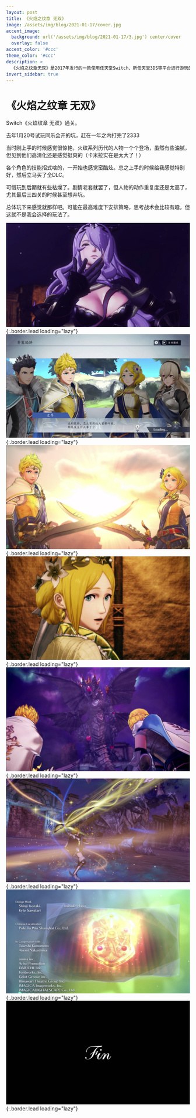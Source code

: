 ```yaml
---
layout: post
title: 《火焰之纹章 无双》
image: /assets/img/blog/2021-01-17/cover.jpg
accent_image: 
  background: url('/assets/img/blog/2021-01-17/3.jpg') center/cover
  overlay: false
accent_color: '#ccc'
theme_color: '#ccc'
description: >
  《火焰之纹章无双》是2017年发行的一款使用任天堂Switch、新任天堂3DS等平台进行游玩的砍杀游戏，由Team Ninja开发、光荣特库摩游戏发行。<br>游戏结合了《火焰之纹章系列》的角色和设定以及《无双系列》的玩法与游戏系统。<br>游戏在2017年1月任天堂直面会上正式公布，同年9月在全球陆续发售。 
invert_sidebar: true
---
```


# 《火焰之纹章 无双》

Switch《火焰纹章 无双》通关。

去年1月20号试玩同乐会开的坑，赶在一年之内打完了2333

当时刚上手的时候感觉很惊艳，火纹系列历代的人物一个个登场，虽然有些油腻，但见到他们高清化还是感觉挺爽的（卡米拉实在是太大了！）

各个角色的技能招式啥的，一开始也感觉蛮酷炫。总之上手的时候给我感觉特别好，然后立马买了全DLC。

可惜玩到后期就有些枯燥了。剧情老套就罢了，但人物的动作重复度还是太高了，尤其最后三四关的时候甚至想弃坑。

总体玩下来感觉就那样吧。可能在最高难度下安排策略，思考战术会比较有趣，但这就不是我会选择的玩法了。


![](/assets/img/blog/2021-01-17/1.jpg){:.border.lead loading="lazy"}
![](/assets/img/blog/2021-01-17/2.jpg){:.border.lead loading="lazy"}
![](/assets/img/blog/2021-01-17/3.jpg){:.border.lead loading="lazy"}
![](/assets/img/blog/2021-01-17/4.jpg){:.border.lead loading="lazy"}
![](/assets/img/blog/2021-01-17/5.jpg){:.border.lead loading="lazy"}
![](/assets/img/blog/2021-01-17/6.jpg){:.border.lead loading="lazy"}
![](/assets/img/blog/2021-01-17/7.jpg){:.border.lead loading="lazy"}
![](/assets/img/blog/2021-01-17/8.jpg){:.border.lead loading="lazy"}